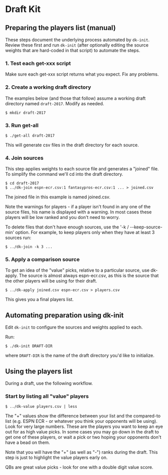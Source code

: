 # Draft Kit

## Preparing the players list (manual)

These steps document the underlying process automated by
`dk-init`. Review these first and run `dk-init` (after optionally
editing the source weights that are hard-coded in that script) to
automate the steps.

### 1. Test each get-xxx script

Make sure each get-xxx script returns what you expect. Fix any
problems.

### 2. Create a working draft directory

The examples below (and those that follow) assume a working draft
directory named `draft-2017`. Modify as needed.

    $ mkdir draft-2017

### 3. Run get-all

    $ ./get-all draft-2017

This will generate csv files in the draft directory for each source.

### 4. Join sources

This step applies weights to each source file and generates a "joined"
file. To simplify the command we'll cd into the draft directory.

    $ cd draft-2017
    $ ../dk-join espn-ecr.csv:1 fantasypros-ecr.csv:1 ... > joined.csv

The joined file in this example is named joined.csv.

Note the warnings for players - if a player isn't found in any one of
the source files, his name is displayed with a warning. In most cases
these players will be low ranked and you don't need to worry.

To delete files that don't have enough sources, use the '-k /
--keep-source-min' option. For example, to keep players only when they
have at least 3 sources run:

    $ ../dk-join -k 3 ...

### 5. Apply a comparison source

To get an idea of the "value" picks, relative to a particular source,
use dk-apply. The source is almost always espn-ecr.csv, as this is the
source that the other players will be using for their draft.

    $ ../dk-apply joined.csv espn-ecr.csv > players.csv

This gives you a final players list.

## Automating preparation using dk-init

Edit `dk-init` to configure the sources and weights applied to each.

Run:

    $ ./dk-init DRAFT-DIR

where `DRAFT-DIR` is the name of the draft directory you'd like to
initialize.



## Using the players list

During a draft, use the following workflow.

### Start by listing all "value" players

    $ ../dk-value players.csv | less

The "+" values show the difference between your list and the
compared-to list (e.g. ESPN ECR - or whatever you think your opponents
will be using). Look for very large numbers. These are the players you
want to keep an eye out for as high value picks. In some cases you may
go down in the draft to get one of these players, or wait a pick or
two hoping your opponents don't have a bead on them.

Note that you will have the "+" (as well as "-") ranks during the
draft. This step is just to highlight the value players early on.

QBs are great value picks - look for one with a double digit value
score.

###
